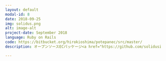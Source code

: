 ```yaml
---
layout: default
modal-id: 8
date: 2018-09-25
img: solidus.png
alt: image-alt
project-date: September 2018
language: Ruby on Rails
code: https://bitbucket.org/hirokioshima/potepanec/src/master/
description: オープンソースECパッケージ<a href="https://github.com/solidusio/solidus">solidus</a>を使ったECサイトを作成しました。RspecでEtoEテストを行うなど、現場で活用するであろう技術を積極的に試しました。

---
```

